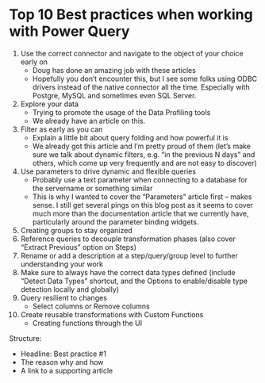 # Top 10 Best practices when working with Power Query

1.	Use the correct connector and navigate to the object of your choice early on
    * Doug has done an amazing job with these articles
    * Hopefully you don’t encounter this, but I see some folks using ODBC drivers instead of the native connector all the time. Especially with Postgre, MySQL and sometimes even SQL Server.
2.	Explore your data
    * Trying to promote the usage of the Data Profiling tools
    * We already have an article on this.
3.	Filter as early as you can
    * Explain a little bit about query folding and how powerful it is
    * We already got this article and I’m pretty proud of them (let’s make sure we talk about dynamic filters, e.g. “in the previous N days” and others, which come up very frequently and are not easy to discover)
4.	Use parameters to drive dynamic and flexible queries
    * Probably use a text parameter when connecting to a database for the servername or something similar
    * This is why I wanted to cover the “Parameters” article first – makes sense. I still get several pings on this blog post as it seems to cover much more than the documentation article that we currently have, particularly around the parameter binding widgets.
5.	Creating groups to stay organized
6.	Reference queries to decouple transformation phases (also cover “Extract Previous” option on Steps)
7.	Rename or add a description at a step/query/group level to further understanding your work
8.	Make sure to always have the correct data types defined (include “Detect Data Types” shortcut, and the Options to enable/disable type detection locally and globally)
9. Query resilient to changes
    * Select columns or Remove columns
10. Create reusable transformations with Custom Functions
    * Creating functions through the UI

Structure:
*	Headline: Best practice #1
*	The reason why and how
*	A link to a supporting article
